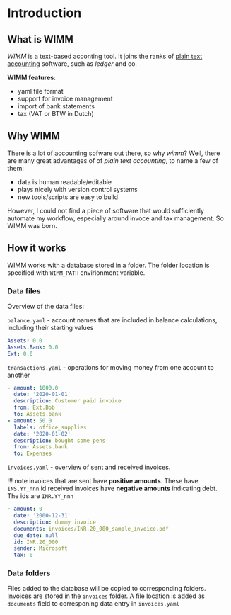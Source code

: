 # Introduction 

## What is WIMM

*WIMM* is a text-based acconting tool. It joins the ranks of [plain text accounting](https://plaintextaccounting.org/) software, such as *ledger* and co.

**WIMM features**:

* yaml file format
* support for invoice management
* import of bank statements 
* tax (VAT or BTW in Dutch)


## Why WIMM 

There is a lot of accounting sofware out there, so why *wimm*? 
Well, there are many great advantages of of *plain text accounting*, to name a few of them:

* data is human readable/editable
* plays nicely with version control systems
* new tools/scripts are easy to build

However, I could not find a piece of software that would sufficiently automate my workflow, especially around invoce and tax management. So WIMM was born.

## How it works

WIMM works with a database stored in a folder. The folder location is specified with `WIMM_PATH` envirionment variable.

### Data files

Overview of the data files:

 `balance.yaml` - account names that are included in balance calculations, including their starting values
``` yaml
Assets: 0.0
Assets.Bank: 0.0
Ext: 0.0
```


`transactions.yaml` - operations for moving money from one account to another

``` yaml 
- amount: 1000.0
  date: '2020-01-01'
  description: Customer paid invoice
  from: Ext.Bob
  to: Assets.bank
- amount: 50.0
  labels: office_supplies
  date: '2020-01-02'
  description: bought some pens
  from: Assets.bank
  to: Expenses
```

`invoices.yaml` - overview of sent and received invoices. 

!!! note
	invoices that are sent have **positive amounts**.  These have `INS.YY_nnn` id
	received invoices have **negative amounts** indicating debt. The ids are `INR.YY_nnn` 

``` yaml
- amount: 0
  date: '2000-12-31'
  description: dummy invoice
  documents: invoices/INR.20_000_sample_invoice.pdf
  due_date: null
  id: INR.20_000
  sender: Microsoft
  tax: 0
```

### Data folders

Files added to the database will be copied to corresponding folders. 
Invoices are stored in the `invoices` folder.
A file location is added as `documents` field to corresponing data entry in `invoices.yaml` 
